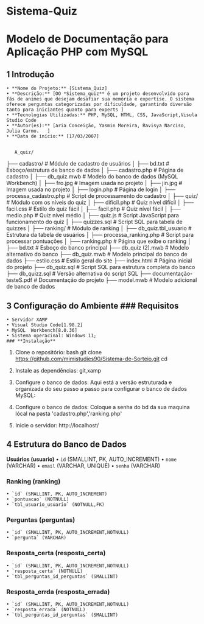 # Sistema-Quiz
# Modelo de Documentação para Aplicação PHP com MySQL


## 1 Introdução
    • **Nome do Projeto:** [Sistema_Quiz]
    • **Descrição:** [OO *Sistema_quiz** é um projeto desenvolvido para fãs de animes que desejam desafiar sua memória e expertise. O sistema oferece perguntas categorizadas por dificuldade, garantindo diversão tanto para iniciantes quanto para experts ]
    • **Tecnologias Utilizadas:** PHP, MySQL, HTML, CSS, JavaScript,Visula Studio Code
    • **Autor(es):** [aria Conceição, Yasmin Moreira, Ravisya Narciso, Julia Carmo.   ]
    • **Data de início:** [17/03/2007]


       A_quiz/
├── cadastro/                   # Módulo de cadastro de usuários
│   ├── bd.txt                  # Esboço/estrutura de banco de dados
│   ├── cadastro.php           # Página de cadastro
│   ├── db_quiz.mwb            # Modelo do banco de dados (MySQL Workbench)
│   ├── fro.jpg                # Imagem usada no projeto
│   ├── jin.jpg                # Imagem usada no projeto
│   ├── login.php             # Página de login
│   ├── processa_cadastro.php  # Script de processamento do cadastro
│
├── quiz/                      # Módulo com os níveis do quiz
│   ├── dificil.php            # Quiz nível difícil
│   ├── facil.css              # Estilo do quiz fácil
│   ├── facil.php              # Quiz nível fácil
│   ├── medio.php              # Quiz nível médio
│   ├── quiz.js                # Script JavaScript para funcionamento do quiz
│   ├── quizzes.sql            # Script SQL para tabela de quizzes
│
├── ranking/                   # Módulo de ranking
│   ├── db_quiz.tbl_usuario    # Estrutura da tabela de usuários
│   ├── processa_ranking.php   # Script para processar pontuações
│   ├── ranking.php            # Página que exibe o ranking
│
├── bd.txt                     # Esboço do banco principal
├── db_quiz (2).mwb            # Modelo alternativo do banco
├── db_quiz.mwb                # Modelo principal do banco de dados
├── estilo.css                 # Estilo geral do site
├── index.html                 # Página inicial do projeto
├── db_quiz.sql                # Script SQL para estrutura completa do banco
├── db_quizz.sql               # Versão alternativa do script SQL
├── documentação-testeS.pdf    # Documentação do projeto
├── model.mwb                  # Modelo adicional de banco de dados

## 3 Configuração do Ambiente ### **Requisitos**
    • Servidor XAMP
    • Visual Studio Code[1.98.2]
    • MySQL  Workbench[8.0.36]
    • Sistema operacinal: Windows 11;
    ### **Instalação**
    
1. Clone o repositório:
bash
git clone https://github.com/mimistudies90/Sistema-de-Sorteio.git
cd 

 2. Instale as dependências:
 git,xamp


 3. Configure o banco de dados:
 Aqui está a versão estruturada e organizada do seu passo a passo para configurar o banco de dados MySQL:

4. Configure o banco de dados:
Coloque a senha do bd da sua maquina lócal na pasta 'cadastro.php','ranking.php'

5. Inicie o servidor:
http://localhost/


## 4 Estrutura do Banco de Dados ###

**Usuários (usuario)**
    • `id` (SMALLINT, PK, AUTO_INCREMENT)
    • `nome` (VARCHAR)
    • `email` (VARCHAR, UNIQUE)
    • `senha` (VARCHAR)
    
### **Ranking (ranking)**
    • `id` (SMALLINT, PK, AUTO_INCREMENT)
    • `pontuacao` (NOTNULL)
    • `tbl_usuario_usuario` (NOTNULL,FK)
  

### **Perguntas (perguntas)**
    • `id` (SMALLINT, PK, AUTO_INCREMENT,NOTNULL)
    • `pergunta` (VARCHAR)
  

### **Resposta_certa (resposta_certa)**
    • `id` (SMALLINT, PK, AUTO_INCREMENT,NOTNULL)
    • `resposta_certa` (NOTNULL)
    • `tbl_perguntas_id_perguntas` (SMALLINT)

    
### **Resposta_errda (resposta_errada)**
    • `id` (SMALLINT, PK, AUTO_INCREMENT,NOTNULL)
    • `resposta_errada` (NOTNULL)
    • `tbl_perguntas_id_perguntas` (SMALLINT)
    
    
    
   
